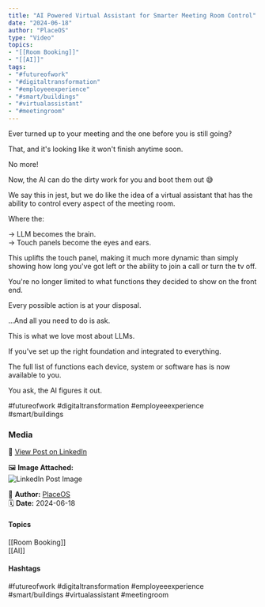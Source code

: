 ```yaml
---
title: "AI Powered Virtual Assistant for Smarter Meeting Room Control"  
date: "2024-06-18"  
author: "PlaceOS"  
type: "Video"  
topics:  
- "[[Room Booking]]"  
- "[[AI]]"    
tags:  
- "#futureofwork"  
- "#digitaltransformation"  
- "#employeeexperience"  
- "#smart/buildings"  
- "#virtualassistant"  
- "#meetingroom" 
--- 
```

Ever turned up to your meeting and the one before you is still going?

That, and it's looking like it won't finish anytime soon.

No more!

Now, the AI can do the dirty work for you and boot them out 😅

We say this in jest, but we do like the idea of a virtual assistant that has the ability to control every aspect of the meeting room.

Where the:  
  
→ LLM becomes the brain.  
→ Touch panels become the eyes and ears.

This uplifts the touch panel, making it much more dynamic than simply showing how long you've got left or the ability to join a call or turn the tv off.

You're no longer limited to what functions they decided to show on the front end.

Every possible action is at your disposal.

...And all you need to do is ask.

This is what we love most about LLMs.

If you've set up the right foundation and integrated to everything.

The full list of functions each device, system or software has is now available to you.

You ask, the AI figures it out.

#futureofwork #digitaltransformation #employeeexperience #smart/buildings

### Media

🔗 [View Post on LinkedIn](https://www.linkedin.com/feed/update/urn:li:activity:7208648908560896001)  
  
🖼 **Image Attached:**  
![LinkedIn Post Image](https://media.licdn.com/dms/image/v2/D5605AQEDXUmes-6rZQ/feedshare-thumbnail_720_1280/feedshare-thumbnail_720_1280/0/1718675777572?e=1742263200&v=beta&t=J5rLy_jdRJL5v5ELady5-7sc4llK220eaidjn_tj29k)  
  
👤 **Author:** [PlaceOS](https://www.linkedin.com/company/placeos/)  
🗓️ **Date:** 2024-06-18

#### Topics

[[Room Booking]]  
[[AI]]  

#### Hashtags

#futureofwork #digitaltransformation #employeeexperience #smart/buildings #virtualassistant #meetingroom